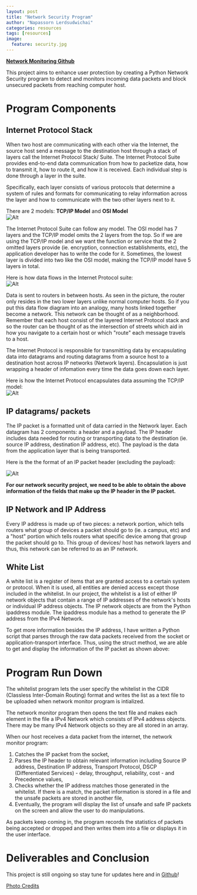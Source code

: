```yaml
---
layout: post
title: "Network Security Program"
author: "Napassorn Lerdsudwichai"
categories: resources
tags: [resources]
image:
  feature: security.jpg
---
```


[**Network Monitoring Github**](https://github.com/napassornl/Network-Security)

This project aims to enhance user protection by creating a Python Network Security program to detect and monitors incoming data packets and block unsecured packets from reaching computer host.

# Program Components

## Internet Protocol Stack
When two host are communicating with each other via the Internet, the source host send a message to the destination host through a stack of layers call the Internet Protocol Stack/ Suite. The Internet Protocol Suite provides end-to-end data communication from how to packetize data, how to transmit it, how to route it, and how it is received. Each individual step is done through a layer in the suite.

Specifically, each layer consists of various protocols that determine a system of rules and formats for communicating to relay information across the layer and how to communicate with the two other layers next to it.   

There are 2 models: **TCP/IP Model** and **OSI Model**  
![Alt](http://www.just2good.co.uk/images/gif/tcpipstack.gif)

The Internet Protocol Suite can follow any model. The OSI model has 7 layers and the TCP/IP model omits the 2 layers from the top. So if we are using the TCP/IP model and we want the function or service that the 2 omitted layers provide (ie. encryption, connection establishments, etc), the application developer has to write the code for it. Sometimes, the lowest layer is divided into two like the OSI model, making the TCP/IP model have 5 layers in total.    

Here is how data flows in the Internet Protocol suite:  
![Alt](https://upload.wikimedia.org/wikipedia/commons/b/b2/Data_Flow_of_the_Internet_Protocol_Suite.PNG)

Data is sent to routers in between hosts. As seen in the picture, the router only resides in the two lower layers unlike normal computer hosts. So if you put this data flow diagram into an analogy, many hosts linked together become a network. This network can be thought of as a neighborhood. Remember that each host consist of the layered Internet Protocol stack and so the router can be thought of as the intersection of streets which aid in how you navigate to a certain host or which "route" each message travels to a host.  

The Internet Protocol is responsible for transmitting data by encapsulating data into datagrams and routing datagrams from a source host to a destination host across IP networks (Network layers). Encapsulation is just wrapping a header of infomation every time the data goes down each layer.  

Here is how the Internet Protocol encapsulates data assuming the TCP/IP model:  
![Alt](https://upload.wikimedia.org/wikipedia/commons/3/3b/UDP_encapsulation.svg)

## IP datagrams/ packets
The IP packet is a formatted unit of data carried in the Network layer. Each datagram has 2 components: a header and a payload. The IP header includes data needed for routing or transporting data to the destination (ie. source IP address, destination IP address, etc). The payload is the data from the application layer that is being transported.  

Here is the the format of an IP packet header (excluding the payload):  

![Alt](https://networklessons.com/wp-content/uploads/2015/07/ip-packet-header-fields.png)

**For our network security project, we need to be able to obtain the above information of the fields that make up the IP header in the IP packet.**

## IP Network and IP Address
Every IP address is made up of two pieces: a network portion, which tells routers what group of devices a packet should go to (ie. a campus, etc) and a "host" portion which tells routers what specific device among that group the packet should go to. This group of devices/ host has network layers and thus, this network can be referred to as an IP network.    

## White List
A white list is a register of items that are granted access to a certain system or protocol. When it is used, all entities are denied access except those included in the whitelist. In our project, the whitelist is a list of either IP network objects that contain a range of IP addresses of the network's hosts or individual IP address objects. The IP network objects are from the Python ipaddress module. The ipaddress module has a method to generate the IP address from the IPv4 Network.   

To get more information besides the IP address, I have written a Python script that parses through the raw data packets received from the socket or application-transport interface. Thus, using the struct method, we are able to get and display the information of the IP packet as shown above: 

# Program Run Down
The whitelist program lets the user specify the whitelist in the CIDR (Classless Inter-Domain Routing) format and writes the list as a text file to be uploaded when network monitor program is intialized.    

The network monitor program then opens the text file and makes each element in the file a IPv4 Network which consists of IPv4 address objects. There may be many IPv4 Network objects so they are all stored in an array.  

When our host receives a data packet from the internet, the network monitor program:     

1) Catches the IP packet from the socket,  
2) Parses the IP header to obtain relevant information including Source IP address, Destination IP address, Transport Protocol, DSCP (Differentiated Services) - delay, throughput, reliability, cost - and Precedence values,  
3) Checks whether the IP address matches those generated in the whitelist. If there is a match, the packet information is stored in a file and the unsafe packets are stored in another file,
4) Eventually, the program will display the list of unsafe and safe IP packets on the screen and allow the user to do manipulations.    

As packets keep coming in, the program records the statistics of packets being accepted or dropped and then writes them into a file or displays it in the user interface.

# Deliverables and Conclusion

This project is still ongoing so stay tune for updates here and in [Github](https://github.com/napassornl/Network-Security)!


[Photo Credits](https://blog.equinix.com/blog/2017/08/24/how-to-create-a-security-inspection-zone-at-the-digital-edge/)
